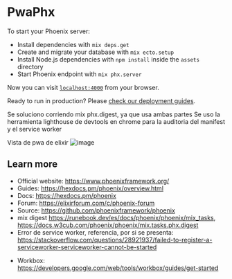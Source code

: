 # PwaPhx

To start your Phoenix server:

  * Install dependencies with `mix deps.get`
  * Create and migrate your database with `mix ecto.setup`
  * Install Node.js dependencies with `npm install` inside the `assets` directory
  * Start Phoenix endpoint with `mix phx.server`

Now you can visit [`localhost:4000`](http://localhost:4000) from your browser.

Ready to run in production? Please [check our deployment guides](https://hexdocs.pm/phoenix/deployment.html).


Se soluciono corriendo mix phx.digest, ya que usa ambas partes 
Se uso  la herramienta lighthouse de devtools en chrome para la auditoria del manifest y el service worker 



Vista de pwa de elixir
![image](https://user-images.githubusercontent.com/70904597/135550603-d3a3cef9-a408-4d46-8b2d-f888d215f473.png)


## Learn more

  * Official website: https://www.phoenixframework.org/
  * Guides: https://hexdocs.pm/phoenix/overview.html
  * Docs: https://hexdocs.pm/phoenix
  * Forum: https://elixirforum.com/c/phoenix-forum
  * Source: https://github.com/phoenixframework/phoenix
  * mix digest https://runebook.dev/es/docs/phoenix/phoenix/mix_tasks, https://docs.w3cub.com/phoenix/phoenix/mix.tasks.phx.digest
  * Error de service worker, referencia, por si se presenta:  https://stackoverflow.com/questions/28921937/failed-to-register-a-serviceworker-serviceworker-cannot-be-started

  + Workbox: https://developers.google.com/web/tools/workbox/guides/get-started
